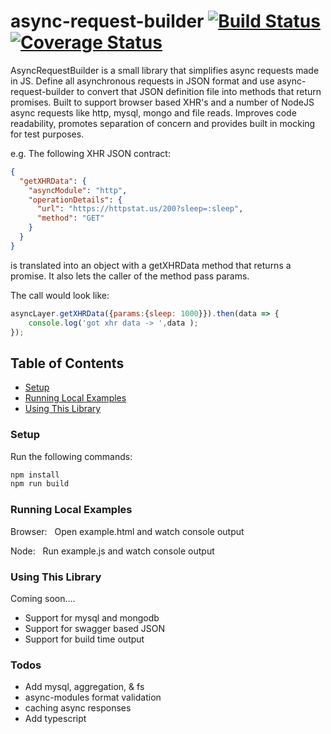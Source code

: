 # async-request-builder [![Build Status](https://travis-ci.com/mattvasallo/async-request-builder.svg?branch=master)](https://travis-ci.com/mattvasallo/async-request-builder) [![Coverage Status](https://coveralls.io/repos/github/mattvasallo/async-request-builder/badge.svg?branch=master)](https://coveralls.io/github/mattvasallo/async-request-builder?branch=master)

AsyncRequestBuilder is a small library that simplifies async requests made in JS. Define all asynchronous requests in JSON format and use async-request-builder to convert that JSON definition file into methods that return promises.  Built to support browser based XHR's and a number of NodeJS async requests like http, mysql, mongo and file reads. Improves code readability, promotes separation of concern and provides built in mocking for test purposes.

e.g. The following XHR JSON contract:

```json
{
  "getXHRData": {
    "asyncModule": "http",
    "operationDetails": {
      "url": "https://httpstat.us/200?sleep=:sleep",
      "method": "GET"
    }
  }
}
```

is translated into an object with a getXHRData method that returns a promise.  It also lets the caller of the method pass params.

The call would look like:

```js
asyncLayer.getXHRData({params:{sleep: 1000}}).then(data => {
    console.log('got xhr data -> ',data );
});
```

## Table of Contents

- [Setup](#setup)
- [Running Local Examples](#running-local-examples)
- [Using This Library](#using-this-library)

### Setup

Run the following commands:

```sh
npm install
npm run build
```



### Running Local Examples

Browser:
&nbsp; Open example.html and watch console output

Node:
&nbsp; Run example.js and watch console output


### Using This Library

Coming soon....
- Support for mysql and mongodb
- Support for swagger based JSON
- Support for build time output

### Todos
- Add mysql, aggregation, & fs
- async-modules format validation
- caching async responses
- Add typescript
